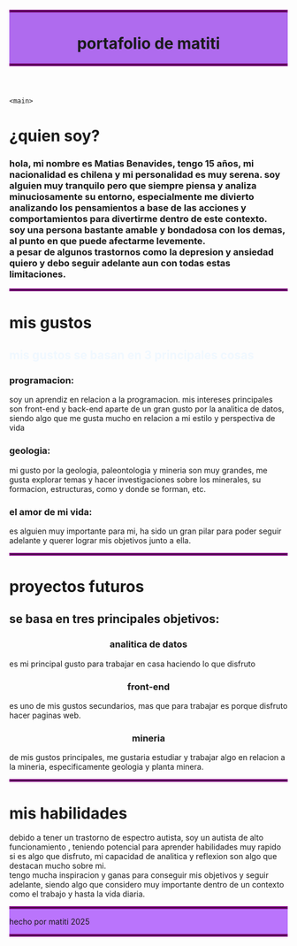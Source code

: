 <!DOCTYPE html>
<html lang="en">
<head>
</head>
<body>
    <header style="text-align:center;
    background-color:rgb(175, 107, 238)" >
    <hr style="border:2px solid purple;">
        <h1>portafolio de matiti</h1>
        <hr style="border:2px solid purple;">
    </header>

    <main>
<h1 id="quiensoy">¿quien soy?</h1>
<h3>
    hola, mi nombre es Matias Benavides, tengo 15 años,
     mi nacionalidad
    es chilena y mi personalidad es muy serena.
     soy alguien muy tranquilo pero que siempre piensa
      y analiza minuciosamente su entorno, especialmente
       me divierto analizando los pensamientos
        a base de las acciones y comportamientos
         para divertirme dentro de este contexto. <br>
    soy una persona bastante amable y bondadosa con los demas,
     al punto en que puede afectarme levemente. <br>
    a pesar de algunos trastornos como la depresion y ansiedad 
    quiero y debo seguir adelante aun con todas estas limitaciones.
</h3>
<hr style="border:2px solid purple;">
<h1 id="misgustos"> mis gustos</h1>
<h2 style="color: aliceblue;"> mis gustos se basan en 3 principales cosas</h2>
<h3>programacion:</h3>
<p>soy un aprendiz en relacion a la programacion. mis intereses principales son front-end y back-end aparte de un gran gusto por la analitica de datos, siendo algo que me gusta mucho en relacion a mi estilo y perspectiva de vida</p>
<h3>geologia:</h3>
<p>mi gusto por la geologia, paleontologia y mineria son muy grandes, me gusta explorar temas y hacer investigaciones sobre los minerales, su formacion, estructuras, como y donde se forman, etc.</p>
<h3>el amor de mi vida:</h3>
<p>es alguien muy importante para mi, ha sido un gran pilar para poder seguir adelante y querer lograr mis objetivos junto a ella.</p>
  <hr style="border:2px solid purple;">
  
  <h1 id="proyectosfuturos">proyectos futuros</h1>
  <h2>se basa en tres principales objetivos:</h2>
  <h3 style="text-align: center;">analitica de datos</h3>
  <p>es mi principal gusto para trabajar en casa haciendo
     lo que disfruto</p>
  <h3 style="text-align: center;">front-end</h3>
  <p>es uno de mis gustos secundarios, mas que para trabajar es porque disfruto hacer paginas web.</p>

  <h3 style="text-align: center;">mineria</h3>
  <p>de mis gustos principales, me gustaria estudiar y trabajar algo en relacion a la mineria, especificamente geologia y planta minera.</p>
<hr style="border:2px solid purple;">
  <h1 id="mishabilidades">mis habilidades</h1>
  <p>debido a tener un trastorno de espectro autista,
     soy un autista de alto funcionamiento
     , teniendo potencial para aprender habilidades muy rapido
      si es algo que disfruto, mi capacidad de analitica y reflexion
       son algo que destacan mucho sobre mi. <br>
    tengo mucha inspiracion y ganas para conseguir mis objetivos
     y seguir adelante, siendo algo que considero muy importante
      dentro de un contexto como el trabajo y hasta la vida diaria. 
  </p>
</main>
    <footer style="background-color: rgb(186, 116, 252);">
<hr style="border:2px solid purple;">
        <p>hecho por matiti 2025</p>
        <hr style="border:2px solid purple;">
    </footer>
    
</body>
</html>
